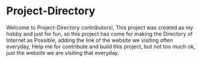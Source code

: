 # Project-Directory
Welcome to Project-Directory contributors!, This project was created as my hobby and just for fun, so this project has come for making the Directory of Internet as Possible, adding the link of the website we visiting often everyday, Help me for contribute and build this project, but not too much ok, just the website we are visiting that everyday.
